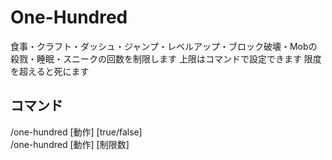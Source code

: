 # One-Hundred
食事・クラフト・ダッシュ・ジャンプ・レベルアップ・ブロック破壊・Mobの殺戮・睡眠・スニークの回数を制限します
上限はコマンドで設定できます
限度を超えると死にます
## コマンド
/one-hundred [動作] [true/false]    
/one-hundred [動作] [制限数]